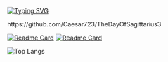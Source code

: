 [![Typing SVG](https://readme-typing-svg.herokuapp.com?font=Fira+Code&pause=1000&color=CA3DF7&random=false&width=435&lines=Welcome%EF%BC%81)](https://git.io/typing-svg)
<!--
**Caesar723/Caesar723** is a ✨ _special_ ✨ repository because its `README.md` (this file) appears on your GitHub profile.

Here are some ideas to get you started:

- 🔭 I’m currently working on ...
- 🌱 I’m currently learning ...
- 👯 I’m looking to collaborate on ...
- 🤔 I’m looking for help with ...
- 💬 Ask me about ...
- 📫 How to reach me: ...
- 😄 Pronouns: ...
- ⚡ Fun fact: ...
-->https://github.com/Caesar723/TheDayOfSagittarius3


[![Readme Card](https://github-readme-stats.vercel.app/api/pin/?username=Caesar723&repo=TheDayOfSagittarius3&theme=tokyonight)](https://github.com/Caesar723/TheDayOfSagittarius3)
[![Readme Card](https://github-readme-stats.vercel.app/api/pin/?username=Caesar723&repo=Magic&theme=tokyonight)](https://github.com/Caesar723/Magic)


![Top Langs](https://github-readme-stats.vercel.app/api/top-langs/?username=anuraghazra&layout=compact&theme=tokyonight)
